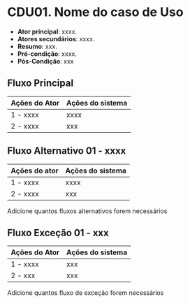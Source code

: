 # CDU01. Nome do caso de Uso

- **Ator principal**: xxxx.
- **Atores secundários**: xxxx.
- **Resumo**: xxx.
- **Pré-condição**: xxxx.
- **Pós-Condição**: xxx

## Fluxo Principal

| Ações do Ator                                                                       | Ações do sistema                                                                                              |
| :---------------------------------------------------------------------------------- | :------------------------------------------------------------------------------------------------------------ |
| 1 - xxxx                                                  | xxxx                                                                                 |
| 2 - xxxx                                         | xxx |


## Fluxo Alternativo 01 - xxxx

| Ações do ator                                                                                                               | Ações do sistema                             |
| :-------------------------------------------------------------------------------------------------------------------------- | :------------------------------------------- |
| 1 - xxxx                                                                                           | xxxx            |
| 2 - xxxx                                                                                   | xxx |

Adicione quantos fluxos alternativos forem necessários


## Fluxo Exceção 01 - xxx

| Ações do Ator                                                                       | Ações do sistema                                                                                              |
| :---------------------------------------------------------------------------------- | :------------------------------------------------------------------------------------------------------------ |
| 1 - xxxx                                               | xxx                                                                              |
| 2 - xxx                                            | xxx |

Adicione quantos fluxo de exceção forem necessários